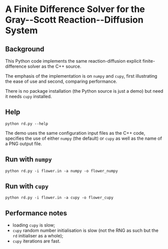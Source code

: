 # A Finite Difference Solver for the Gray--Scott Reaction--Diffusion System

## Background

This Python code implements the same reaction-diffusion explicit finite-difference solver as the C++ source.

The emphasis of the implementation is on ``numpy`` and ``cupy``, first illustrating the ease of use and second, comparing performance.

There is no package installation (the Python source is just a demo) but need it needs ``cupy`` installed.


## Help

```
python rd.py --help
```

The demo uses the same configuration input files as the C++ code, specifies the use of either ``numpy`` (the default) or ``cupy`` as well as the name of a PNG output file.


## Run with ``numpy``
```
python rd.py -i flower.in -a numpy -o flower_numpy

```


## Run with ``cupy``
```
python rd.py -i flower.in -a cupy -o flower_cupy
```


## Performance notes

  * loading ``cupy`` is slow;
  * ``cupy`` random number initialisation is slow (not the RNG as such but the ``rd`` initialiser as a whole);
  * ``cupy`` iterations are fast.
